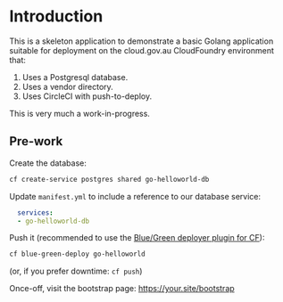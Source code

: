 # Introduction

This is a skeleton application to demonstrate a basic Golang application suitable for deployment on the cloud.gov.au CloudFoundry environment that:

1. Uses a Postgresql database.
1. Uses a vendor directory.
1. Uses CircleCI with push-to-deploy.

This is very much a work-in-progress.

## Pre-work

Create the database:

```bash
cf create-service postgres shared go-helloworld-db
```

Update `manifest.yml` to include a reference to our database service:

```yaml
  services:
  - go-helloworld-db
```

Push it (recommended to use the [Blue/Green deployer plugin for CF](https://github.com/bluemixgaragelondon/cf-blue-green-deploy)):

```bash
cf blue-green-deploy go-helloworld
```

(or, if you prefer downtime: `cf push`)

Once-off, visit the bootstrap page: <https://your.site/bootstrap>
